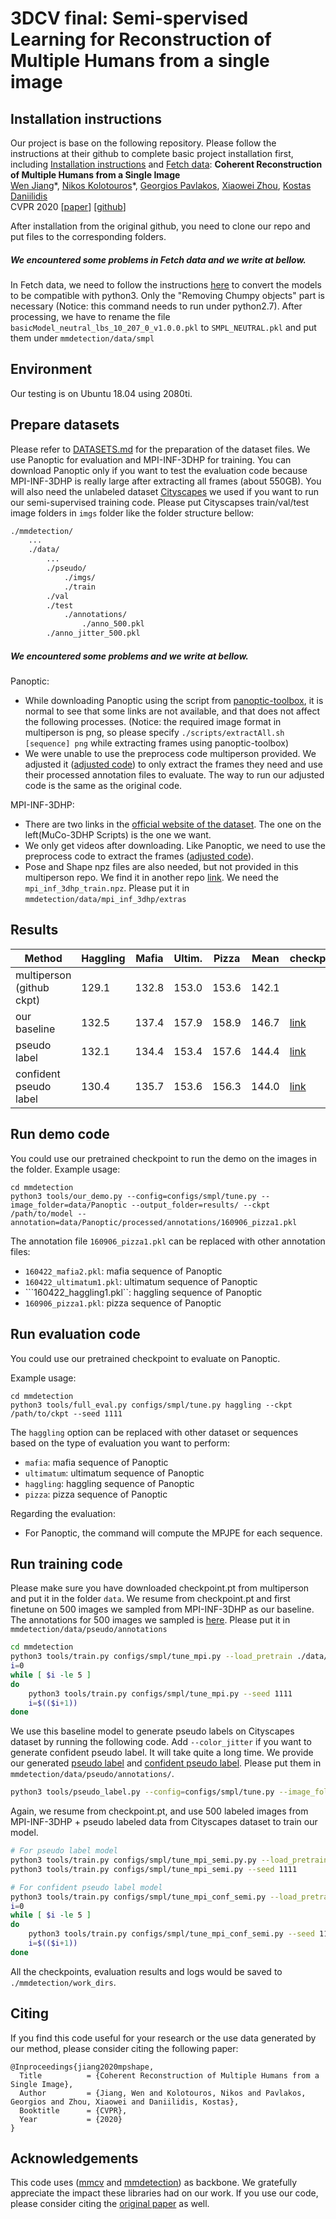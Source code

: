 # 3DCV final: Semi-spervised Learning for Reconstruction of Multiple Humans from a single image

## Installation instructions

Our project is base on the following repository. Please follow the instructions at their github to complete basic project installation first, including [Installation instructions](https://github.com/JiangWenPL/multiperson#installation-instructions) and [Fetch data](https://github.com/JiangWenPL/multiperson#fetch-data):
**Coherent Reconstruction of Multiple Humans from a Single Image**  
[Wen Jiang](https://jiangwenpl.github.io/)\*, [Nikos Kolotouros](https://www.seas.upenn.edu/~nkolot/)\*, [Georgios Pavlakos](https://www.seas.upenn.edu/~pavlakos/), [Xiaowei Zhou](http://www.cad.zju.edu.cn/home/xzhou/), [Kostas Daniilidis](http://www.cis.upenn.edu/~kostas/)  
CVPR 2020
[[paper](https://arxiv.org/pdf/2006.08586.pdf)] [[github](https://github.com/JiangWenPL/multiperson)]

After installation from the original github, you need to clone our repo and put files to the corresponding folders.

##### We encountered some problems in Fetch data and we write at bellow.
In Fetch data, we need to follow the instructions [here](https://github.com/vchoutas/smplx/tree/master/tools) to convert the models to be compatible with python3. Only the "Removing Chumpy objects" part is necessary (Notice: this command needs to run under python2.7). After processing, we have to rename the file `basicModel_neutral_lbs_10_207_0_v1.0.0.pkl` to `SMPL_NEUTRAL.pkl` and put them under `mmdetection/data/smpl`


## Environment
Our testing is on Ubuntu 18.04 using 2080ti.

## Prepare datasets
Please refer to [DATASETS.md](https://github.com/JiangWenPL/multiperson/blob/master/DATASETS.md) for the preparation of the dataset files. We use Panoptic for evaluation and MPI-INF-3DHP for training. You can download Panoptic only if you want to test the evaluation code because MPI-INF-3DHP is really large after extracting all frames (about 550GB). You will also need the unlabeled dataset [Cityscapes](https://www.cityscapes-dataset.com/) we used if you want to run our semi-supervised training code. Please put Cityscapses train/val/test image folders in `imgs` folder like the folder structure bellow:

```bash
./mmdetection/
    ...
    ./data/
        ...
        ./pseudo/
            ./imgs/
	    	./train
		./val
		./test
            ./annotations/
                ./anno_500.pkl
		./anno_jitter_500.pkl
```


##### We encountered some problems and we write at bellow.
Panoptic:
* While downloading Panoptic using the script from [panoptic-toolbox](https://github.com/CMU-Perceptual-Computing-Lab/panoptic-toolbox), it is normal to see that some links are not available, and that does not affect the following processes. (Notice: the required image format in multiperson is png, so please specify `./scripts/extractAll.sh [sequence] png` while extracting frames using panoptic-toolbox)
* We were unable to use the preprocess code multiperson provided. We adjusted it ([adjusted code](./misc/preprocess_datasets/full)) to only extract the frames they need and use their processed annotation files to evaluate. The way to run our adjusted code is the same as the original code.

MPI-INF-3DHP:
* There are two links in the [official website of the dataset](https://vcai.mpi-inf.mpg.de/projects/SingleShotMultiPerson/). The one on the left(MuCo-3DHP Scripts) is the one we want.
* We only get videos after downloading. Like Panoptic, we need to use the preprocess code to extract the frames ([adjusted code](./misc/preprocess_datasets/full)).
* Pose and Shape npz files are also needed, but not provided in this multiperson repo. We find it in another repo [link](http://visiondata.cis.upenn.edu/spin/dataset_extras.tar.gz). We need the `mpi_inf_3dhp_train.npz`. Please put it in `mmdetection/data/mpi_inf_3dhp/extras`

## Results
Method                     | Haggling  | Mafia  | Ultim.  | Pizza  | Mean  | checkpoint |
-------------------------- | ----------|--------|---------|--------|-------|------------|
multiperson (github ckpt)  | 129.1     | 132.8  | 153.0   | 153.6  | 142.1 |            |
our baseline               | 132.5     | 137.4  | 157.9   | 158.9  | 146.7 | [link](https://drive.google.com/file/d/1J7NL5Z5bqLzLgE5X5c3I2DGvWkjJvYhp/view?usp=sharing)    |
pseudo label               | 132.1     | 134.4  | 153.4   | 157.6  | 144.4 | [link](https://drive.google.com/file/d/1nGKWp84flcobT1Dcj3xNb3guzqV8k353/view?usp=sharing)    |
confident pseudo label      | 130.4     | 135.7  | 153.6   | 156.3  | 144.0 | [link](https://drive.google.com/file/d/1d0YQkXEZEMzGSY1BudiDVbPFYwjbm7zu/view?usp=sharing)    |

## Run demo code
You could use our pretrained checkpoint to run the demo on the images in the folder.
Example usage:
```
cd mmdetection
python3 tools/our_demo.py --config=configs/smpl/tune.py --image_folder=data/Panoptic --output_folder=results/ --ckpt /path/to/model --annotation=data/Panoptic/processed/annotations/160906_pizza1.pkl
```
The annotation file ```160906_pizza1.pkl``` can be replaced with other annotation files:
- ```160422_mafia2.pkl```: mafia sequence of Panoptic
- ```160422_ultimatum1.pkl```: ultimatum sequence of Panoptic
- ```160422_haggling1.pkl``: haggling sequence of Panoptic
- ```160906_pizza1.pkl```: pizza sequence of Panoptic

## Run evaluation code
You could use our pretrained checkpoint to evaluate on Panoptic.

Example usage:
```
cd mmdetection
python3 tools/full_eval.py configs/smpl/tune.py haggling --ckpt /path/to/ckpt --seed 1111
```

The ```haggling``` option can be replaced with other dataset or sequences based on the type of evaluation you want to perform:
- `mafia`: mafia sequence of Panoptic
- `ultimatum`: ultimatum sequence of Panoptic
- `haggling`: haggling sequence of Panoptic
- `pizza`: pizza sequence of Panoptic

Regarding the evaluation:
- For Panoptic, the command will compute the MPJPE for each sequence.

## Run training code

Please make sure you have downloaded checkpoint.pt from multiperson and put it in the folder `data`.
We resume from checkpoint.pt and first finetune on 500 images we sampled from MPI-INF-3DHP as our baseline. The annotations for 500 images we sampled is [here](https://drive.google.com/file/d/15MWagBYX4HUAMRuNihpA2qlAW3U-DmKx/view?usp=sharing). Please put it in `mmdetection/data/pseudo/annotations`
```bash
cd mmdetection
python3 tools/train.py configs/smpl/tune_mpi.py --load_pretrain ./data/checkpoint.pt --seed 1111
i=0
while [ $i -le 5 ]
do
    python3 tools/train.py configs/smpl/tune_mpi.py --seed 1111
    i=$(($i+1))
done
```
We use this baseline model to generate pseudo labels on Cityscapes dataset by running the following code. Add `--color_jitter` if you want to generate confident pseudo label. It will take quite a long time. We provide our generated [pseudo label](https://drive.google.com/file/d/1UOtX1d-J3smtxA3C_ygnH16GSlUnGgIA/view?usp=sharing) and [confident pseudo label](https://drive.google.com/file/d/1tSeG1O_GiYub-z_xCh8xf6NrXOt8gOBL/view?usp=sharing). Please put them in `mmdetection/data/pseudo/annotations/`.
```bash
python3 tools/pseudo_label.py --config=configs/smpl/tune.py --image_folder=/path/to/cityscapes/ --output_folder=results/ --ckpt /path/to/baseline/ckpt/
```
Again, we resume from checkpoint.pt, and use 500 labeled images from MPI-INF-3DHP + pseudo labeled data from Cityscapes dataset to train our model.
```bash
# For pseudo label model
python3 tools/train.py configs/smpl/tune_mpi_semi.py.py --load_pretrain ./data/checkpoint.pt --seed 1111
python3 tools/train.py configs/smpl/tune_mpi_semi.py --seed 1111

# For confident pseudo label model
python3 tools/train.py configs/smpl/tune_mpi_conf_semi.py --load_pretrain ./data/checkpoint.pt --seed 1111
i=0
while [ $i -le 5 ]
do
    python3 tools/train.py configs/smpl/tune_mpi_conf_semi.py --seed 1111
    i=$(($i+1))
done
```

All the checkpoints, evaluation results and logs would be saved to `./mmdetection/work_dirs`.

## Citing
If you find this code useful for your research or the use data generated by our method, please consider citing the following paper:

	@Inproceedings{jiang2020mpshape,
	  Title          = {Coherent Reconstruction of Multiple Humans from a Single Image},
	  Author         = {Jiang, Wen and Kolotouros, Nikos and Pavlakos, Georgios and Zhou, Xiaowei and Daniilidis, Kostas},
	  Booktitle      = {CVPR},
	  Year           = {2020}
	}

## Acknowledgements

This code uses ([mmcv](https://github.com/open-mmlab/mmcv) and [mmdetection](https://github.com/open-mmlab/mmdetection)) as backbone.
We gratefully appreciate the impact these libraries had on our work. If you use our code, please consider citing the [original paper](https://arxiv.org/abs/1906.07155) as well.
